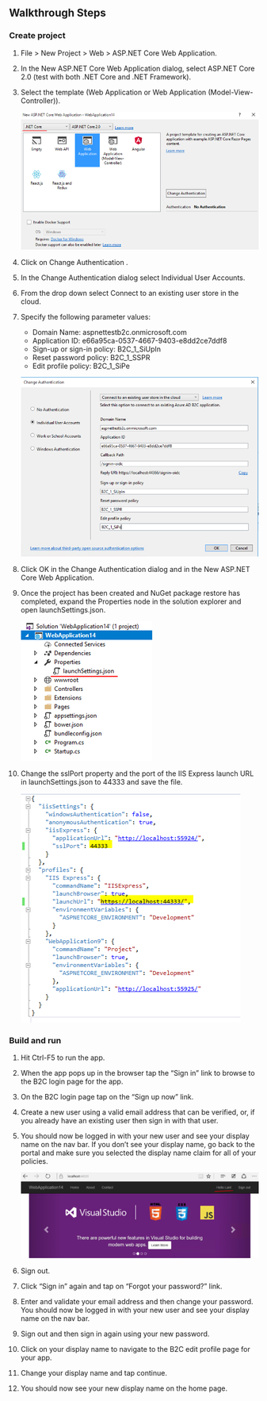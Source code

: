 
## Walkthrough Steps

### Create project

1. File > New Project > Web > ASP.NET Core Web Application.
	
2. In the New ASP.NET Core Web Application dialog, select ASP.NET Core 2.0 (test with both .NET Core and .NET Framework).
	
3. Select the template (Web Application or Web Application (Model-View-Controller)).
	
    ![Project template](image/2.0_SimpleWebAppWithB2CAuth/NewProject.png)

4. Click on Change Authentication . 
	
5. In the Change Authentication dialog select Individual User Accounts.
	
6. From the drop down select Connect to an existing user store in the cloud.

7. Specify the following parameter values:
	
    - Domain Name: aspnettestb2c.onmicrosoft.com
	- Application ID: e66a95ca-0537-4667-9403-e8dd2ce7ddf8
	- Sign-up or sign-in policy: B2C_1_SiUpIn
	- Reset password policy: B2C_1_SSPR
	- Edit profile policy: B2C_1_SiPe

    ![UpdateValues](image/2.0_SimpleWebAppWithB2CAuth/UpdateValues.png)

8. Click OK in the Change Authentication dialog and in the New ASP.NET Core Web Application.

9. Once the project has been created and NuGet package restore has completed, expand the Properties node in the solution explorer and open launchSettings.json.
	
    ![UpdateLaunchSettings](image/2.0_SimpleWebAppWithB2CAuth/UpdateLaunchSettings.png)

10. Change the sslPort property and the port of the IIS Express launch URL in launchSettings.json to 44333 and save the file.

    ![ChangeSSLPort](image/2.0_SimpleWebAppWithB2CAuth/ChangeSSLPort.png)

### Build and run

1. Hit Ctrl-F5 to run the app.

2. When the app pops up in the browser tap the “Sign in” link to browse to the B2C login page for the app.

3. On the B2C login page tap on the “Sign up now” link.

4. Create a new user using a valid email address that can be verified, or, if you already have an existing user then sign in with that user.

5. You should now be logged in with your new user and see your display name on the nav bar. If you don’t see your display name, go back to the portal and make sure you selected the display name claim for all of your policies.
	
    ![HomePage](image/2.0_SimpleWebAppWithB2CAuth/HomePage.png)

6. Sign out.

7. Click “Sign in” again and tap on “Forgot your password?” link.

8. Enter and validate your email address and then change your password. You should now be logged in with your new user and see your display name on the nav bar.

9. Sign out and then sign in again using your new password.

10. Click on your display name to navigate to the B2C edit profile page for your app.

11. Change your display name and tap continue.

12. You should now see your new display name on the home page.
